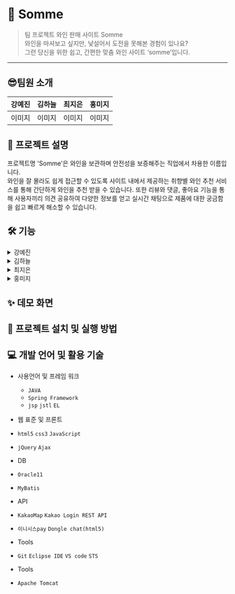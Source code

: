 # 🍷 Somme

> 팀 프로젝트 와인 판매 사이트 Somme<br>
와인을 마셔보고 싶지만, 낯설어서 도전을 못해본 경험이 있나요?<br>
그런 당신을 위한 쉽고, 간편한 맞춤 와인 사이트 ‘somme’입니다.
<hr>

## 😎팀원 소개

강예진 | 김하늘 | 최지은 | 홍미지
---|---|---|---|
이미지|이미지|이미지|이미지


## 📌 프로젝트 설명
프로젝트명 'Somme'은 와인을 보관하며 안전성을 보증해주는 직업에서 차용한 이름입니다.<br>
와인을 잘 몰라도 쉽게 접근할 수 있도록 사이트 내에서 제공하는 취향별 와인 추천 서비스를 통해 간단하게 와인을 추천 받을 수 있습니다.
또한 리뷰와 댓글, 좋아요 기능을 통해 사용자끼리 의견 공유하여 다양한 정보를 얻고 실시간 채팅으로 제품에 대한 궁금함을 쉽고 빠르게 해소할 수 있습니다.

## 🛠 기능
<details>
    <summary>강예진</summary>

쓰세요
</details>
<details>
    <summary>김하늘</summary>

쓰세요
</details>
<details>
    <summary>최지은</summary>

쓰세요
</details>
<details>
    <summary>홍미지</summary>

쓰세요
</details>


<!--
사진: 프로세스 정의서 

<프로젝트 설명서 첨부> -->

## ✨ 데모 화면



## 🔎 프로젝트 설치 및 실행 방법
<!-- (배포메뉴얼)
(ppt 링크 첨부)
 -->

## 💻 개발 언어 및 활용 기술

* 사용언어 및 프레임 워크
  *  ` JAVA `
  * ` Spring Framework `
  * ` jsp ` ` jstl ` ` EL `

 * 웹 표준 및 프론트
  *  ` html5 ` ` css3 ` ` JavaScript `
  *  ` jQuery ` ` Ajax `
 
 * DB
  *  ` Oracle11 ` 
  *  ` MyBatis ` 

 * API
  *  ` KakaoMap ` ` Kakao Login REST API ` 
  *  ` 이니시스pay ` ` Dongle chat(html5) `

 * Tools
  *  ` Git ` ` Eclipse IDE ` ` VS code ` ` STS `

 * Tools
  *  ` Apache Tomcat ` 
